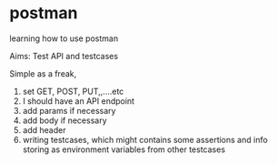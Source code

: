 # postman
learning how to use postman

Aims: Test API and testcases

Simple as a freak, 
1. set GET, POST, PUT,,....etc
2. I should have an API endpoint
3. add params if necessary 
4. add body if necessary
5. add header
6. writing testcases, which might contains some assertions and info storing as environment variables from other testcases

